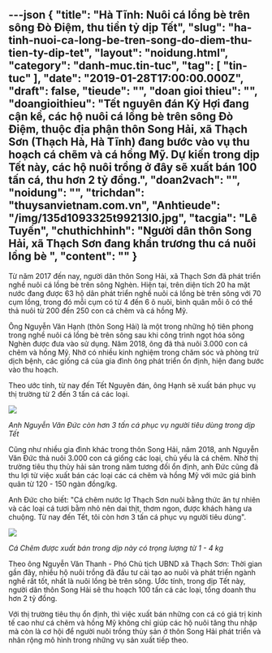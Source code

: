 ---json
{
    "title": "Hà Tĩnh: Nuôi cá lồng bè trên sông Đò Điệm, thu tiền tỷ dịp Tết",
    "slug": "ha-tinh-nuoi-ca-long-be-tren-song-do-diem-thu-tien-ty-dip-tet",
    "layout": "noidung.html",
    "category": "danh-muc.tin-tuc",
    "tag": [
        "tin-tuc"
    ],
    "date": "2019-01-28T17:00:00.000Z",
    "draft": false,
    "tieude": "",
    "doan gioi thieu": "",
    "doangioithieu": "Tết nguyên đán Kỷ Hợi đang cận kề, các hộ nuôi cá lồng bè trên sông Đò Điệm, thuộc địa phận thôn Song Hải, xã Thạch Sơn (Thạch Hà, Hà Tĩnh) đang bước vào vụ thu hoạch cá chẽm và cá hồng Mỹ. Dự kiến trong dịp Tết này, các hộ nuôi trồng ở đây sẽ xuất bán 100 tấn cá, thu hơn 2 tỷ đồng.",
    "doan2vach": "",
    "noidung": "",
    "trichdan": "thuysanvietnam.com.vn",
    "Anhtieude": "/img/135d1093325t99213l0.jpg",
    "tacgia": "Lê Tuyến",
    "chuthichhinh": "Người dân thôn Song Hải, xã Thạch Sơn đang khẩn trương thu cá nuôi lồng bè ",
    "__content__": ""
}
---
<p>Từ năm 2017 đến nay, người d&acirc;n th&ocirc;n Song Hải, x&atilde; Thạch Sơn đ&atilde; ph&aacute;t triển nghề nu&ocirc;i c&aacute; lồng b&egrave; tr&ecirc;n s&ocirc;ng Ngh&egrave;n. Hiện tại, tr&ecirc;n diện t&iacute;ch 20 ha mặt nước đang được 63 hộ d&acirc;n ph&aacute;t triển nghề nu&ocirc;i c&aacute; lồng b&egrave; tr&ecirc;n s&ocirc;ng với 70 cụm lồng, trong đ&oacute; mỗi cụm c&oacute; từ 4 đến 6 &ocirc; nu&ocirc;i, b&igrave;nh qu&acirc;n mỗi &ocirc; c&oacute; thể thả nu&ocirc;i từ 200 đến 250 con c&aacute; chẽm v&agrave; c&aacute; hồng Mỹ.</p>

<p>&Ocirc;ng Nguyễn Văn Hạnh (th&ocirc;n Song Hải) l&agrave; một trong những hộ ti&ecirc;n phong trong nghề nu&ocirc;i c&aacute; lồng b&egrave; tr&ecirc;n s&ocirc;ng sau khi c&ocirc;ng tr&igrave;nh ngọt h&oacute;a s&ocirc;ng Ngh&egrave;n được đưa v&agrave;o sử dụng. Năm 2018, &ocirc;ng đ&atilde; thả nu&ocirc;i 3.000 con c&aacute; chẽm v&agrave; hồng Mỹ. Nhờ c&oacute; nhiều kinh nghiệm trong chăm s&oacute;c v&agrave; ph&ograve;ng trừ dịch bệnh, c&aacute;c giống c&aacute; của gia đ&igrave;nh &ocirc;ng ph&aacute;t triển ổn định, hiện đang bước v&agrave;o thu hoạch.</p>

<p>Theo ước t&iacute;nh, từ nay đến Tết Nguy&ecirc;n đ&aacute;n, &ocirc;ng Hạnh sẽ xuất b&aacute;n phục vụ thị trường từ 2 đến 3 tấn c&aacute; c&aacute;c loại.</p>

<p><img src="https://cdn.baohatinh.vn/desktop/news/1904/135d1093330t57972l0.jpg?r=348" /></p>

<p><em>Anh Nguyễn Văn Đức c&ograve;n hơn 3 tấn c&aacute; phục vụ người ti&ecirc;u d&ugrave;ng trong dịp Tết&nbsp;</em></p>

<p>Cũng như nhiều gia đ&igrave;nh kh&aacute;c trong th&ocirc;n Song Hải, năm 2018, anh Nguyễn Văn Đức thả nu&ocirc;i 3.000 con c&aacute; giống c&aacute;c loại, chủ yếu l&agrave; c&aacute; chẽm. Nhờ thị trường ti&ecirc;u thụ thủy hải sản trong năm tương đối ổn định, anh Đức cũng đ&atilde; thu lợi từ việc xuất b&aacute;n c&aacute;c loại c&aacute;c c&aacute; chẽm v&agrave; hồng Mỹ với mức gi&aacute; b&igrave;nh qu&acirc;n từ 120 - 150 ng&agrave;n đồng/kg.</p>

<p>Anh Đức cho biết: &quot;C&aacute; chẽm nước lợ Thạch Sơn nu&ocirc;i bằng thức ăn tự nhi&ecirc;n v&agrave; c&aacute;c loại c&aacute; tươi bằm nhỏ n&ecirc;n dai thịt, thơm ngon, được kh&aacute;ch h&agrave;ng ưa chuộng. Từ nay đến Tết, t&ocirc;i c&ograve;n hơn 3 tấn c&aacute; phục vụ người ti&ecirc;u d&ugrave;ng&quot;.</p>

<p><img src="https://cdn.baohatinh.vn/desktop/news/1904/135d1093338t66739l0.jpg?r=997" /></p>

<p><em>C&aacute; Chẽm được xuất b&aacute;n trong dịp n&agrave;y c&oacute; trọng lượng từ 1 - 4 kg&nbsp;</em></p>

<p>Theo &ocirc;ng Nguyễn Văn Thanh - Ph&oacute; Chủ tịch UBND x&atilde; Thạch Sơn: Thời gian gần đ&acirc;y, nhiều hộ nu&ocirc;i trồng đ&atilde; đầu tư cải tạo ao nu&ocirc;i v&agrave; ph&aacute;t triển ng&agrave;nh nghề rất tốt, nhất l&agrave; nu&ocirc;i lồng b&egrave; tr&ecirc;n s&ocirc;ng. Ước t&iacute;nh, trong dịp Tết n&agrave;y, người d&acirc;n th&ocirc;n Song Hải sẽ thu hoạch 100 tấn c&aacute; c&aacute;c loại, tổng doanh thu hơn 2 tỷ đồng.</p>

<p>Với thị trường ti&ecirc;u thụ ổn định, th&igrave; việc xuất b&aacute;n những con c&aacute; c&oacute; gi&aacute; trị kinh tế cao như c&aacute; chẽm v&agrave; hồng Mỹ kh&ocirc;ng chỉ gi&uacute;p c&aacute;c hộ nu&ocirc;i tăng thu nhập m&agrave; c&ograve;n l&agrave; cơ hội để người nu&ocirc;i trồng thủy sản ở th&ocirc;n Song Hải ph&aacute;t triển v&agrave; nh&acirc;n rộng m&ocirc; h&igrave;nh trong những vụ sản xuất tiếp theo.</p>
